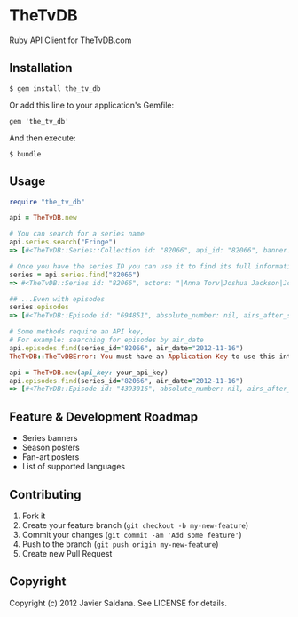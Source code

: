 # TheTvDB

Ruby API Client for TheTvDB.com

## Installation

    $ gem install the_tv_db

Or add this line to your application's Gemfile:

    gem 'the_tv_db'

And then execute:

    $ bundle

## Usage

```ruby
require "the_tv_db"

api = TheTvDB.new

# You can search for a series name
api.series.search("Fringe")
=> [#<TheTvDB::Series::Collection id: "82066", api_id: "82066", banner: "graphical/82066-g38.jpg", first_aired: "2008-08-26", imdb_id: "tt1119644", name: "Fringe", language: "en", overview: "The series follows a Federal Bureau of Investigatio...", zap2it_id: "SH01059103">]

# Once you have the series ID you can use it to find its full information
series = api.series.find("82066")
=> #<TheTvDB::Series id: "82066", actors: "|Anna Torv|Joshua Jackson|John Noble|Jasika Nicole|...", added: nil, added_by: nil, airs_day_of_week: "Friday", airs_time: "9:00 PM", banner: "graphical/82066-g38.jpg", content_rating: "TV-14", fanart: "fanart/original/82066-78.jpg", first_aired: "2008-08-26", genre: "|Drama|Science-Fiction|", imdb_id: "tt1119644", language: "en", last_updated: "1351221356", network: "FOX", network_id: nil, overview: "The series follows a Federal Bureau of Investigatio...", rating: "8.7", rating_count: "571", runtime: "60", poster: "posters/82066-53.jpg", series_id: "75146", series_name: "Fringe", status: "Continuing", zap2it_id: "SH01059103">

## ...Even with episodes
series.episodes
=> [#<TheTvDB::Episode id: "694851", absolute_number: nil, airs_after_season: nil, airs_before_episode: "1", airs_before_season: "1", combined_episode_number: "1", combined_season: "0", director: nil, dvd_chapter: nil, dvd_disc_id: nil, dvd_episode_number: nil, dvd_season: nil, ep_img_flag: "1", name: "Unaired Pilot", number: "1", filename: "episodes/82066/694851.jpg", first_aired: nil, guest_stars: nil, imdb_id: nil, language: "en", last_updated: "1263338464", overview: nil, production_code: nil, rating: nil, rating_count: "0", season_id: "32605", season_number: "0", series_id: "82066", ... (96 more)

# Some methods require an API key,
# For example: searching for episodes by air_date
api.episodes.find(series_id="82066", air_date="2012-11-16")
TheTvDB::TheTvDBError: You must have an Application Key to use this interface

api = TheTvDB.new(api_key: your_api_key)
api.episodes.find(series_id="82066", air_date="2012-11-16")
=> [#<TheTvDB::Episode id: "4393016", absolute_number: nil, airs_after_season: nil, airs_before_episode: nil, airs_before_season: nil, combined_episode_number: "7", combined_season: "5", director: nil, dvd_chapter: nil, dvd_disc_id: nil, dvd_episode_number: nil, dvd_season: nil, ep_img_flag: nil, name: "52010", number: "7", filename: nil, first_aired: "2012-11-16", guest_stars: nil, imdb_id: nil, language: "en", last_updated: "1350927372", overview: "The team orchestrates an event of its own.", production_code: nil, rating: nil, rating_count: nil, season_id: "494897", season_number: "5", series_id: "82066", writer: nil>]
```

## Feature & Development Roadmap

* Series banners
* Season posters
* Fan-art posters
* List of supported languages

## Contributing

1. Fork it
2. Create your feature branch (`git checkout -b my-new-feature`)
3. Commit your changes (`git commit -am 'Add some feature'`)
4. Push to the branch (`git push origin my-new-feature`)
5. Create new Pull Request

## Copyright

Copyright (c) 2012 Javier Saldana. See LICENSE for details.
